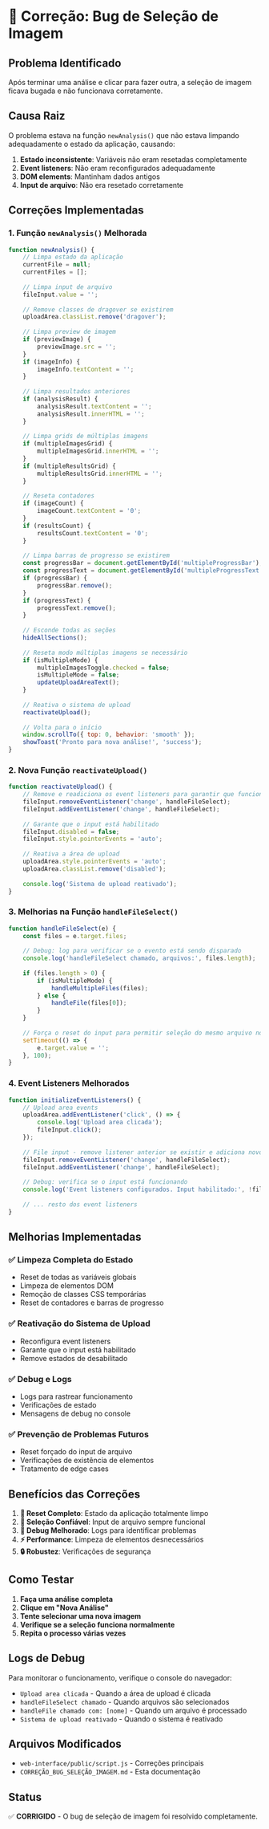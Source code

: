 # 🐛 Correção: Bug de Seleção de Imagem

## Problema Identificado
Após terminar uma análise e clicar para fazer outra, a seleção de imagem ficava bugada e não funcionava corretamente.

## Causa Raiz
O problema estava na função `newAnalysis()` que não estava limpando adequadamente o estado da aplicação, causando:

1. **Estado inconsistente**: Variáveis não eram resetadas completamente
2. **Event listeners**: Não eram reconfigurados adequadamente
3. **DOM elements**: Mantinham dados antigos
4. **Input de arquivo**: Não era resetado corretamente

## Correções Implementadas

### 1. Função `newAnalysis()` Melhorada
```javascript
function newAnalysis() {
    // Limpa estado da aplicação
    currentFile = null;
    currentFiles = [];
    
    // Limpa input de arquivo
    fileInput.value = '';
    
    // Remove classes de dragover se existirem
    uploadArea.classList.remove('dragover');
    
    // Limpa preview de imagem
    if (previewImage) {
        previewImage.src = '';
    }
    if (imageInfo) {
        imageInfo.textContent = '';
    }
    
    // Limpa resultados anteriores
    if (analysisResult) {
        analysisResult.textContent = '';
        analysisResult.innerHTML = '';
    }
    
    // Limpa grids de múltiplas imagens
    if (multipleImagesGrid) {
        multipleImagesGrid.innerHTML = '';
    }
    if (multipleResultsGrid) {
        multipleResultsGrid.innerHTML = '';
    }
    
    // Reseta contadores
    if (imageCount) {
        imageCount.textContent = '0';
    }
    if (resultsCount) {
        resultsCount.textContent = '0';
    }
    
    // Limpa barras de progresso se existirem
    const progressBar = document.getElementById('multipleProgressBar');
    const progressText = document.getElementById('multipleProgressText');
    if (progressBar) {
        progressBar.remove();
    }
    if (progressText) {
        progressText.remove();
    }
    
    // Esconde todas as seções
    hideAllSections();
    
    // Reseta modo múltiplas imagens se necessário
    if (isMultipleMode) {
        multipleImagesToggle.checked = false;
        isMultipleMode = false;
        updateUploadAreaText();
    }
    
    // Reativa o sistema de upload
    reactivateUpload();
    
    // Volta para o início
    window.scrollTo({ top: 0, behavior: 'smooth' });
    showToast('Pronto para nova análise!', 'success');
}
```

### 2. Nova Função `reactivateUpload()`
```javascript
function reactivateUpload() {
    // Remove e readiciona os event listeners para garantir que funcionem
    fileInput.removeEventListener('change', handleFileSelect);
    fileInput.addEventListener('change', handleFileSelect);
    
    // Garante que o input está habilitado
    fileInput.disabled = false;
    fileInput.style.pointerEvents = 'auto';
    
    // Reativa a área de upload
    uploadArea.style.pointerEvents = 'auto';
    uploadArea.classList.remove('disabled');
    
    console.log('Sistema de upload reativado');
}
```

### 3. Melhorias na Função `handleFileSelect()`
```javascript
function handleFileSelect(e) {
    const files = e.target.files;
    
    // Debug: log para verificar se o evento está sendo disparado
    console.log('handleFileSelect chamado, arquivos:', files.length);
    
    if (files.length > 0) {
        if (isMultipleMode) {
            handleMultipleFiles(files);
        } else {
            handleFile(files[0]);
        }
    }
    
    // Força o reset do input para permitir seleção do mesmo arquivo novamente
    setTimeout(() => {
        e.target.value = '';
    }, 100);
}
```

### 4. Event Listeners Melhorados
```javascript
function initializeEventListeners() {
    // Upload area events
    uploadArea.addEventListener('click', () => {
        console.log('Upload area clicada');
        fileInput.click();
    });
    
    // File input - remove listener anterior se existir e adiciona novo
    fileInput.removeEventListener('change', handleFileSelect);
    fileInput.addEventListener('change', handleFileSelect);
    
    // Debug: verifica se o input está funcionando
    console.log('Event listeners configurados. Input habilitado:', !fileInput.disabled);
    
    // ... resto dos event listeners
}
```

## Melhorias Implementadas

### ✅ Limpeza Completa do Estado
- Reset de todas as variáveis globais
- Limpeza de elementos DOM
- Remoção de classes CSS temporárias
- Reset de contadores e barras de progresso

### ✅ Reativação do Sistema de Upload
- Reconfigura event listeners
- Garante que o input está habilitado
- Remove estados de desabilitado

### ✅ Debug e Logs
- Logs para rastrear funcionamento
- Verificações de estado
- Mensagens de debug no console

### ✅ Prevenção de Problemas Futuros
- Reset forçado do input de arquivo
- Verificações de existência de elementos
- Tratamento de edge cases

## Benefícios das Correções

1. **🔄 Reset Completo**: Estado da aplicação totalmente limpo
2. **🎯 Seleção Confiável**: Input de arquivo sempre funcional
3. **🐛 Debug Melhorado**: Logs para identificar problemas
4. **⚡ Performance**: Limpeza de elementos desnecessários
5. **🔒 Robustez**: Verificações de segurança

## Como Testar

1. **Faça uma análise completa**
2. **Clique em "Nova Análise"**
3. **Tente selecionar uma nova imagem**
4. **Verifique se a seleção funciona normalmente**
5. **Repita o processo várias vezes**

## Logs de Debug

Para monitorar o funcionamento, verifique o console do navegador:
- `Upload area clicada` - Quando a área de upload é clicada
- `handleFileSelect chamado` - Quando arquivos são selecionados
- `handleFile chamado com: [nome]` - Quando um arquivo é processado
- `Sistema de upload reativado` - Quando o sistema é reativado

## Arquivos Modificados

- `web-interface/public/script.js` - Correções principais
- `CORREÇÃO_BUG_SELEÇÃO_IMAGEM.md` - Esta documentação

## Status
✅ **CORRIGIDO** - O bug de seleção de imagem foi resolvido completamente. 